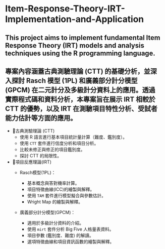 # Item-Response-Theory-IRT-Implementation-and-Application
This project aims to implement fundamental Item Response Theory (IRT) models and analysis techniques using the R programming language.
---
專案內容涵蓋古典測驗理論 (CTT) 的基礎分析，並深入探討 Rasch 模型 (1PL) 和廣義部分計分模型 (GPCM) 在二元計分及多級計分資料上的應用。透過實際程式碼和資料分析，本專案旨在展示 IRT 相較於 CTT 的優勢，以及 IRT 在測驗項目特性分析、受試者能力估計等方面的應用。
--
- 📕古典測驗理論 (CTT) 
    - 使用 R 語言進行基本項目統計量計算（難度、鑑別度）。
    - 使用 `CTT` 套件進行信度分析和項目分析。
    - 比較未修正與修正的項目鑑別度。
    - 探討 CTT 的局限性。
- 📘項目反應理論(IRT) 
   - Rasch模型(1PL)：
      - 基本概念與答對機率計算。
      - 項目特徵曲線(ICC)的繪製與解釋。
      - 使用 `TAM` 套件進行模型擬合與參數估計。
      - Wright Map 的繪製與解釋。
  
   - 廣義部分計分模型(GPCM)：
      - 適用於多級計分資料的介紹。
      - 使用 `mirt` 套件分析 Big Five 人格量表資料。
      - 項目參數 (鑑別度、難度) 的解讀。
      - 選項特徵曲線和項目資訊函數的繪製與解釋。
